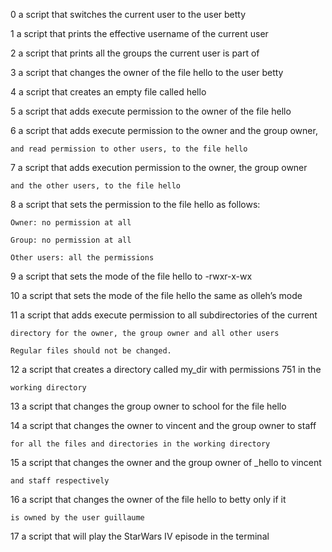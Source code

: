 0 a script that switches the current user to the user betty

1 a script that prints the effective username of the current user

2 a script that prints all the groups the current user is part of

3 a script that changes the owner of the file hello to the user betty

4 a script that creates an empty file called hello

5 a script that adds execute permission to the owner of the file hello

6 a script that adds execute permission to the owner and the group owner, 

    and read permission to other users, to the file hello

7 a script that adds execution permission to the owner, the group owner 

    and the other users, to the file hello

8 a script that sets the permission to the file hello as follows:

    Owner: no permission at all

    Group: no permission at all

    Other users: all the permissions

9 a script that sets the mode of the file hello to -rwxr-x-wx

10 a script that sets the mode of the file hello the same as olleh’s mode

11 a script that adds execute permission to all subdirectories of the current 

    directory for the owner, the group owner and all other users

    Regular files should not be changed.

12 a script that creates a directory called my_dir with permissions 751 in the 

    working directory

13 a script that changes the group owner to school for the file hello

14 a script that changes the owner to vincent and the group owner to staff 

    for all the files and directories in the working directory

15 a script that changes the owner and the group owner of _hello to vincent 

    and staff respectively

16 a script that changes the owner of the file hello to betty only if it 

    is owned by the user guillaume

17 a script that will play the StarWars IV episode in the terminal
